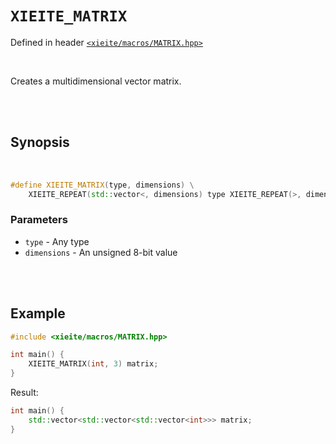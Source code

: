 # `XIEITE_MATRIX`
Defined in header [`<xieite/macros/MATRIX.hpp>`](https://github.com/Eczbek/xieite/tree/main/include/xieite/macros/MATRIX.hpp)

<br/>

Creates a multidimensional vector matrix.

<br/><br/>

## Synopsis

<br/>

```cpp
#define XIEITE_MATRIX(type, dimensions) \
	XIEITE_REPEAT(std::vector<, dimensions) type XIEITE_REPEAT(>, dimensions)
```
### Parameters
- `type` - Any type
- `dimensions` - An unsigned 8-bit value

<br/><br/>

## Example
```cpp
#include <xieite/macros/MATRIX.hpp>

int main() {
	XIEITE_MATRIX(int, 3) matrix;
}
```
Result:
```cpp
int main() {
	std::vector<std::vector<std::vector<int>>> matrix;
}
```
